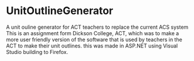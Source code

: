 # UnitOutlineGenerator
A unit ouline generator for ACT teachers to replace the current ACS system
This is an assignment form Dickson College, ACT, which was to make a more user friendly version of the software that is used by teachers in the ACT to make their unit outlines. 
this was made in ASP.NET using Visual Studio building to Firefox.
